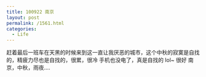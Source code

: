 ```yaml
---
title: 100922 南京
layout: post
permalink: /1561.html
categories:
  - Life
---
```

赶着最后一班车在天黑的时候来到这一直让我厌恶的城市，这个中秋的寂寞是自找的，精疲力尽也是自找的，很累，很冷 手机也没电了，真是自找的 lol~ 很好 南京，中秋，雨夜&#8230;.